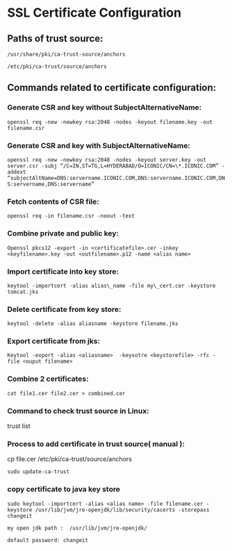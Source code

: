# SSL Certificate Configuration

## Paths of trust source:
``/usr/share/pki/ca-trust-source/anchors``

``/etc/pki/ca-trust/source/anchors``

## Commands related to certificate configuration:

### Generate CSR and key without SubjectAlternativeName:
``openssl req -new -newkey rsa:2048 -nodes -keyout filename.key -out filename.csr``

### Generate CSR and key with SubjectAlternativeName:
``openssl req -new -newkey rsa:2048 -nodes -keyout server.key -out server.csr -subj “/C=IN,ST=TG,L=HYDERABAD/O=ICONIC/CN=\*.ICONIC.COM” -addext “subjectAltName=DNS:servername.ICONIC.COM,DNS:servername.ICONIC.COM,DNS:servername,DNS:servername”``

### Fetch contents of CSR file:
``openssl req -in filename.csr -noout -text``

### Combine private and public key:
``Openssl pkcs12 -export -in <certificatefile>.cer -inkey <keyfilename>.key -out <outfilename>.p12 -name <alias name>  ``

### Import certificate into key store:
``keytool -importcert -alias alias\_name -file my\_cert.cer -keystore tomcat.jks``

### Delete certificate from key store:
``keytool -delete -alias aliasname -keystore filename.jks``

### Export certificate from jks:
``Keytool -export -alias <aliasname>  -keysotre <keystorefile> -rfc -file <ouput filename>``

### Combine 2 certificates:

``cat file1.cer file2.cer > combined.cer``

### Command to check trust source in Linux:
trust list

### Process to add certificate in trust source( manual ):
cp file.cer /etc/pki/ca-trust/source/anchors

``sudo update-ca-trust``

### copy certificate to java key store
``sudo keytool -importcert -alias <alias name> -file filename.cer -keystore /usr/lib/jvm/jre-openjdk/lib/security/cacerts -storepass changeit``

``my open jdk path :  /usr/lib/jvm/jre-openjdk/``

``default password: changeit``


